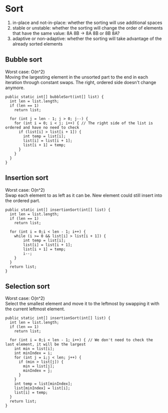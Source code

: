 # Sort
1. in-place and not-in-place: whether the sorting will use additional spaces
2. stable or unstable: whether the sorting will change the order of elements that have the same value: 8A 8B -> 8A 8B or 8B 8A?
3. adaptive or non-adaptive: whether the sorting will take advantage of the already sorted elements

## Bubble sort
Worst case: O(n^2)  
Moving the largesting element in the unsorted part to the end in each iteration through constant swaps. The right, ordered side doesn't change anymore.  

```
public static int[] bubbleSort(int[] list) {
  int len = list.length;
  if (len == 1) 
    return list;

  for (int j = len - 1; j > 0; j--) {
    for (int i = 0; i < j; i++) { // The right side of the list is ordered and have no need to check
      if (list[i] > list[i + 1]) {
        int temp = list[i];
        list[i] = list[i + 1];
        list[i + 1] = temp;
      }
    }
  }
}
```

## Insertion sort
Worst case: O(n^2)  
Swap each element to as left as it can be. New element could still insert into the ordered part.  

```
public static int[] insertionSort(int[] list) {
  int len = list.length;
  if (len == 1) 
    return list;

  for (int i = 0;i < len - 1; i++) {
    while (i >= 0 && list[i] > list[i + 1]) {
        int temp = list[i];
        list[i] = list[i + 1];
        list[i + 1] = temp;
        i--;
    }
  }
  return list;
}
```

## Selection sort
Worst case: O(n^2)  
Select the smallest element and move it to the leftmost by swapping it with the current leftmost element.  

```
public static int[] insertionSort(int[] list) {
  int len = list.length;
  if (len == 1) 
    return list;

  for (int i = 0;i < len - 1; i++) { // We don't need to check the last element, it will be the largest
    int min = list[i];
    int minIndex = i;
    for (int j = i;j < len; j++) {
      if (min > list[j]) {
        min = list[j];
        minIndex = j;
      }
    }
    int temp = list[minIndex];
    list[minIndex] = list[i];
    list[i] = temp;
  }
  return list;
}
```
##
##

